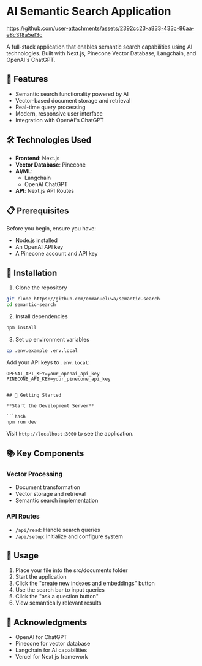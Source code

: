# AI Semantic Search Application

https://github.com/user-attachments/assets/2392cc23-a833-433c-86aa-e8c318a5ef3c

A full-stack application that enables semantic search capabilities using AI technologies. Built with Next.js, Pinecone Vector Database, Langchain, and OpenAI's ChatGPT.

## 🚀 Features

- Semantic search functionality powered by AI
- Vector-based document storage and retrieval
- Real-time query processing
- Modern, responsive user interface
- Integration with OpenAI's ChatGPT

## 🛠️ Technologies Used

- **Frontend**: Next.js
- **Vector Database**: Pinecone
- **AI/ML**:
  - Langchain
  - OpenAI ChatGPT
- **API**: Next.js API Routes

## 📋 Prerequisites

Before you begin, ensure you have:

- Node.js installed
- An OpenAI API key
- A Pinecone account and API key

## 🔧 Installation

1. Clone the repository

```bash
git clone https://github.com/emmanueluwa/semantic-search
cd semantic-search
```

2. Install dependencies

```bash
npm install
```

3. Set up environment variables

```bash
cp .env.example .env.local
```

Add your API keys to `.env.local`:

```
OPENAI_API_KEY=your_openai_api_key
PINECONE_API_KEY=your_pinecone_api_key
```

````

## 🚦 Getting Started

**Start the Development Server**

```bash
npm run dev
````

Visit `http://localhost:3000` to see the application.

## 📚 Key Components

### Vector Processing

- Document transformation
- Vector storage and retrieval
- Semantic search implementation

### API Routes

- `/api/read`: Handle search queries
- `/api/setup`: Initialize and configure system

## 🎯 Usage

1. Place your file into the src/documents folder
2. Start the application
3. Click the "create new indexes and embeddings" button
4. Use the search bar to input queries
5. Click the "ask a question button"
6. View semantically relevant results

## 👏 Acknowledgments

- OpenAI for ChatGPT
- Pinecone for vector database
- Langchain for AI capabilities
- Vercel for Next.js framework
